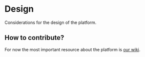 # Design
Considerations for the design of the platform.

## How to contribute?
For now the most important resource about the platform is [our wiki][wiki].

[wiki]: https://github.com/machinemagicmaze/design/wiki
